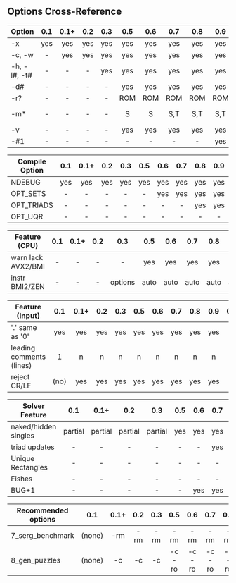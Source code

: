 ## Options Cross-Reference

| Option | 0.1 | 0.1+ | 0.2 | 0.3 | 0.5 | 0.6 | 0.7 | 0.8 | 0.9 | 0.9.1| 
| ---- |:----:|:----:|:----:|:----:|:----:|:----:|:----:|:----:|:----:|:----:|
| -x | yes | yes | yes | yes | yes | yes | yes | yes | yes | yes |
| -c, -w | - | yes | yes | yes | yes | yes | yes | yes | yes | yes | 
| -h, -l#, -t# | - | - | - | yes | yes | yes | yes | yes | yes | yes |
| -d# | - | - | - | - | yes | yes | yes | yes | yes | yes |
| -r? | - | - | - | - | ROM | ROM | ROM | ROM | ROM | ROM |
| -m* | - | - | - | - | S | S | S,T | S,T | S,T | S, T, U|
| -v | - | - | - | - | yes | yes | yes | yes | yes | yes|
| -#1 | - | - | - | - | - | - | - | - | yes | yes|


| Compile Option | 0.1 | 0.1+ | 0.2 | 0.3 | 0.5 | 0.6 | 0.7 | 0.8 | 0.9 | 0.9.1 
| ---- |:----:|:----:|:----:|:----:|:----:|:----:|:----:|:----:|:----:|:----:|
| NDEBUG | yes | yes | yes | yes | yes | yes | yes | yes | yes | yes |
| OPT_SETS | - | - | - | - | - | yes | yes | yes | yes | yes |
| OPT_TRIADS | - | - | - | - | - | - | - | yes | yes | yes |
| OPT_UQR | - | - | - | - | - | - | - | - | - | yes |


| Feature (CPU) | 0.1 | 0.1+ | 0.2 | 0.3 | 0.5 | 0.6 | 0.7 | 0.8 | 0.9 | 0.9.1 
| ---- |:----:|:----:|:----:|:----:|:----:|:----:|:----:|:----:|:----:|:----:|
| warn lack AVX2/BMI | - | - | - | - | yes | yes | yes | yes | yes | yes | yes |
| instr BMI2/ZEN | - | - | - | options | auto | auto | auto | auto | auto | auto |


| Feature (Input) | 0.1 | 0.1+ | 0.2 | 0.3 | 0.5 | 0.6 | 0.7 | 0.8 | 0.9 | 0.9.1 | 
| ---- |:----:|:----:|:----:|:----:|:----:|:----:|:----:|:----:|:----:|:----:|
| '.' same as '0' |  yes | yes | yes | yes | yes | yes | yes | yes | yes | yes |
| leading comments (lines) | 1 | n | n | n | n | n | n | n | n | n |
| reject CR/LF | (no) | yes | yes | yes | yes | yes | yes | yes | yes | yes |


| Solver Feature | 0.1 | 0.1+ | 0.2 | 0.3 | 0.5 | 0.6 | 0.7 | 0.8 | 0.9 | 0.9.1 | 0.9.2
| ---- |:----:|:----:|:----:|:----:|:----:|:----:|:----:|:----:|:----:|:----:|:----:|
| naked/hidden singles | partial | partial | partial | partial | yes | yes | yes | yes | yes | yes | yes
| triad updates  | - | - | - | - | - | - | yes | yes | yes | yes | yes |
| Unique Rectangles | - | - | - | - | - | - | - | - | - | yes | yes |
| Fishes | - | - | - | - | - | - | - | - | - | - | yes |
| BUG+1  | - | - | - | - | - | yes | yes | yes | yes | yes | yes |

| Recommended options | 0.1 | 0.1+ | 0.2 | 0.3 | 0.5 | 0.6 | 0.7 | 0.8 | 0.9 | 0.9.1 
| ---- |:------:|:------:|:------:|:------:|:------:|:------:|:------:|:------:|:------:|:------:|
| 7_serg_benchmark | (none) | -rm | -rm | -rm | -rm | -rm | -rm | -rm | -rm | -rm |
| 8_gen_puzzles  | (none) | -c | -c | -c | -c -ro | -c -ro | -c -ro | -c -ro | -c -ro | -c -ro |


